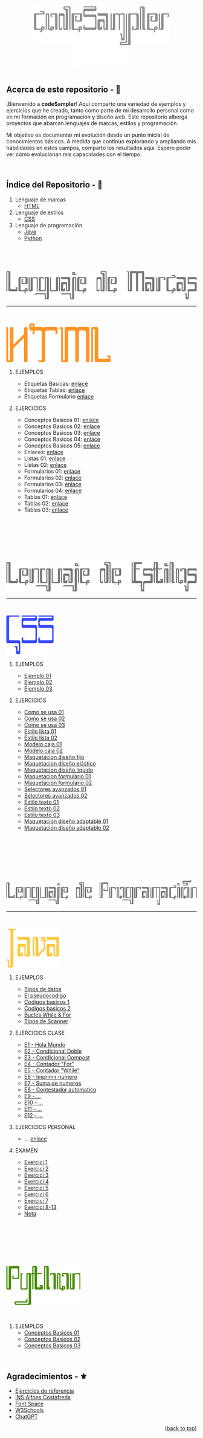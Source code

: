 <!-- LOGO INICIO -->
<section id= "top">
<div align="center">
  <img src="img_readme/codeSampler.png" alt="Logo">
</div>
<div align="center">
   <a href="https://github.com/Sailok25">
    <img src="img_readme/by.png" alt="bysailok" width=150>
    </a>
</div>
</br>

<!-- PRESENTACIÓN DEL REPOSITORIO -->
## Acerca de este repositorio - 👀
<p>¡Bienvenido a <strong>codeSampler</strong>! Aquí comparto una variedad de ejemplos y ejercicios que he creado, tanto como parte de mi desarrollo personal como en mi formación en programación y diseño web. Este repositorio alberga proyectos que abarcan lenguajes de marcas, estilos y programación.</p>
<p>Mi objetivo es documentar mi evolución desde un punto inicial de conocimientos básicos. A medida que continúo explorando y ampliando mis habilidades en estos campos, comparto los resultados aquí. Espero poder ver cómo evolucionan mis capacidades con el tiempo.</p>

</br>

## Índice del Repositorio - 📑
1. Lenguaje de marcas
    * <a href="#HTML">HTML</a>
2. Lenguaje de estilos
    * <a href="#CSS">CSS</a>
3. Lenguaje de programación
    * <a href="#Java">Java</a>
    * <a href="#Python">Python</a>
<br>
<br>
<br>

<p align="center">
  <img src="img_readme/lenguajedemarcas.png" alt="Lenguaje de Marcas">
</p>
<hr>

<br>

<section id= "html">
<p align="left">
  <img src="img_readme/HTML.png" alt="HTML">
</p>


1. EJEMPLOS
    * Etiquetas Basicas: [enlace](https://github.com/Sailok25/HTML/blob/main/Ejemplo1.html)
    * Etiquetas Tablas: [enlace](https://github.com/Sailok25/HTML/blob/main/Ejemplo2.html)
    * Etiquetas Formulario [enlace](https://github.com/Sailok25/HTML/blob/main/Ejemplo3.html)
      
2. EJERCICIOS
    * Conceptos Basicos 01: [enlace](https://github.com/Sailok25/HTML/blob/main/Ejercicio1.html)
    * Conceptos Basicos 02: [enlace](https://github.com/Sailok25/HTML/blob/main/Ejercicio2.html)
    * Conceptos Basicos 03: [enlace](https://github.com/Sailok25/HTML/blob/main/Ejercicio3.html)
    * Conceptos Basicos 04: [enlace](https://github.com/Sailok25/HTML/blob/main/Ejercicio4.html)
    * Conceptos Basicos 05: [enlace](https://github.com/Sailok25/HTML/blob/main/Ejercicio5.html)
    * Enlaces: [enlace](https://github.com/Sailok25/HTML/blob/main/Ejercicio6.html)
    * Listas 01: [enlace](https://github.com/Sailok25/HTML/blob/main/Ejercicio7.html)
    * Listas 02: [enlace](https://github.com/Sailok25/HTML/blob/main/Ejercicio8.html)
    * Formularios 01: [enlace](https://github.com/Sailok25/HTML/blob/main/Ejercicio9.html)
    * Formularios 02: [enlace](https://github.com/Sailok25/HTML/blob/main/Ejercicio10.html)
    * Formularios 03: [enlace](https://github.com/Sailok25/HTML/blob/main/Ejercicio11.html)
    * Formularios 04: [enlace](https://github.com/Sailok25/HTML/blob/main/Ejercicio15.html)
    * Tablas 01: [enlace](https://github.com/Sailok25/HTML/blob/main/Ejercicio12.html)
    * Tablas 02: [enlace](https://github.com/Sailok25/HTML/blob/main/Ejercicio13.html)
    * Tablas 03: [enlace](https://github.com/Sailok25/HTML/blob/main/Ejercicio14.html)

<br>
<br>
<br>
<br>
<br>
<br>

<p align="center">
  <img src="img_readme/lenguajedeestilos.png" alt="Lenguaje de Estilos">
</p>
<hr>

<br>

<section id= "CSS">
<p align="left">
  <img src="img_readme/CSS.png" alt="CSS">
</p>

1. EJEMPLOS
    * [Ejemplo 01](https://github.com/Sailok25/HTML/blob/main/Ejemplo1.html)
    * [Ejemplo 02](https://github.com/Sailok25/HTML/blob/main/Ejemplo2.html)
    * [Ejemplo 03](https://github.com/Sailok25/HTML/blob/main/Ejemplo3.html)
      
2. EJERCICIOS
    * [Como se usa 01](https://github.com/Sailok25/HTML/blob/main/Ejercicio1.html)
    * [Como se usa 02](https://github.com/Sailok25/HTML/blob/main/Ejercicio2.html)
    * [Como se usa 03](https://github.com/Sailok25/HTML/blob/main/Ejercicio3.html)
    * [Estilo lista 01](https://github.com/Sailok25/HTML/blob/main/Ejercicio4.html)
    * [Estilo lista 02](https://github.com/Sailok25/HTML/blob/main/Ejercicio5.html)
    * [Modelo caja 01](https://github.com/Sailok25/HTML/blob/main/Ejercicio6.html)
    * [Modelo caja 02](https://github.com/Sailok25/HTML/blob/main/Ejercicio7.html)
    * [Maquetacion diseño fijo](https://github.com/Sailok25/HTML/blob/main/Ejercicio8.html)
    * [Maquetacion diseño elástico](https://github.com/Sailok25/HTML/blob/main/Ejercicio9.html)
    * [Maquetacion diseño líquido](https://github.com/Sailok25/HTML/blob/main/Ejercicio10.html)
    * [Maquetacion formulario 01](https://github.com/Sailok25/HTML/blob/main/Ejercicio11.html)
    * [Maquetacion formulario 02](https://github.com/Sailok25/HTML/blob/main/Ejercicio12.html)
    * [Selectores avanzados 01](https://github.com/Sailok25/HTML/blob/main/Ejercicio13.html)
    * [Selectores avanzados 02](https://github.com/Sailok25/HTML/blob/main/Ejercicio14.html)
    * [Estilo texto 01](https://github.com/Sailok25/HTML/blob/main/Ejercicio15.html)
    * [Estilo texto 02](https://github.com/Sailok25/HTML/blob/main/Ejercicio16.html)
    * [Estilo texto 03](https://github.com/Sailok25/HTML/blob/main/Ejercicio17.html)
    * [Maquetación diseño adaptable 01](https://github.com/Sailok25/HTML/blob/main/Ejercicio18.html)
    * [Maquetación diseño adaptable 02](https://github.com/Sailok25/HTML/blob/main/Ejercicio19.html)

<br>
<br>
<br>
<br>
<br>
<br>

<p align="center">
  <img src="img_readme/lenguajedeprogramacion.png" alt="Lenguaje de Programación">
</p>
<hr>

<br>

<section id= "Java">
<p align="left">
  <img src="img_readme/Java.png" alt="Java">
</p>

1. EJEMPLOS
    * [Tipos de datos](https://github.com/Sailok25/JAVA/blob/main/Ejemplo1.txt)
    * [El pseudocodigo](https://github.com/Sailok25/JAVA/blob/main/Ejemplo2.txt)
    * [Codigos basicos 1](https://github.com/Sailok25/JAVA/blob/main/Ejemplo3.txt)
    * [Codigos basicos 2](https://github.com/Sailok25/JAVA/blob/main/Ejemplo4.txt)
    * [Bucles While & For](https://github.com/Sailok25/JAVA/blob/main/Ejemplo5.txt)
    * [Tipos de Scanner](https://github.com/Sailok25/JAVA/blob/main/Ejemplo6.txt)
      
2. EJERCICIOS CLASE
    * [E1 - Hola Mundo](https://github.com/Sailok25/JAVA/blob/main/eje1.java)
    * [E2 - Condicional Doble](https://github.com/Sailok25/JAVA/blob/main/eje2.java)
    * [E3 - Condicional Compost](https://github.com/Sailok25/JAVA/blob/main/eje3.java)
    * [E4 - Contador "For"](https://github.com/Sailok25/JAVA/blob/main/eje4.java)
    * [E5 - Contador "While"](https://github.com/Sailok25/JAVA/blob/main/eje5.java)
    * [E6 - Imprimir numero](https://github.com/Sailok25/JAVA/blob/main/eje6.java)
    * [E7 - Suma de numeros](https://github.com/Sailok25/JAVA/blob/main/eje7.java)
    * [E8 - Contestador automatico](https://github.com/Sailok25/JAVA/blob/main/eje8.java)
    * [E9 - ...](https://github.com/Sailok25/JAVA/blob/main/eje9.java)
    * [E10 - ...](https://github.com/Sailok25/JAVA/blob/main/eje10.java)
    * [E11 - ...](https://github.com/Sailok25/JAVA/blob/main/eje11.java)
    * [E12 - ...](https://github.com/Sailok25/JAVA/blob/main/eje12.java)
  
3. EJERCICIOS PERSONAL
    * ... [enlace](https://github.com/Sailok25/JAVA/blob/main/Ejercicio1.java)

4. EXAMEN
    * [Exercici 1](https://github.com/Sailok25/JAVA/blob/main/examen/exercicis/src/exercici1.java)
    * [Exercici 2](https://github.com/Sailok25/JAVA/blob/main/examen/exercicis/src/exercici2.java)
    * [Exercici 3](https://github.com/Sailok25/JAVA/blob/main/examen/exercicis/src/exercici3.java)
    * [Exercici 4](https://github.com/Sailok25/JAVA/blob/main/examen/exercicis/src/exercici4.java)
    * [Exercici 5](https://github.com/Sailok25/JAVA/blob/main/examen/exercicis/src/exercici5.java)
    * [Exercici 6](https://github.com/Sailok25/JAVA/blob/main/examen/exercicis/src/exercici6.java)
    * [Exercici 7](https://github.com/Sailok25/JAVA/blob/main/examen/exercicis/src/exercici7.java)
    * [Exercici 8-13](...)
    * [Nota](https://github.com/Sailok25/JAVA/blob/main/examen/exercicis/src/nota.java)

<br>
<br>
<br>
<br>
<br>
<br>

<section id= "Python">
<p align="left">
  <img src="img_readme/Python.png" alt="Python">
</p>

<br>

1. EJEMPLOS
    * [Conceptos Basicos 01](https://github.com/Sailok25/HTML/blob/main/Ejemplo1.html)
    * [Conceptos Basicos 02](https://github.com/Sailok25/HTML/blob/main/Ejemplo2.html)
    * [Conceptos Basicos 03](https://github.com/Sailok25/HTML/blob/main/Ejemplo3.html)

<br>

## Agradecimientos - ⚜️
* [Ejercicios de referencia](http://desarrolloweb.dlsi.ua.es/libros/html-css/ejercicios)
* [INS Alfons Costafreda](https://www.insalfonscostafreda.cat/)
* [Font Space](https://www.fontspace.com/)
* [W3Schools](https://www.w3schools.com/)
* [ChatGPT](https://chat.openai.com)

<p align="right">(<a href="#top">back to top</a>)</p>
